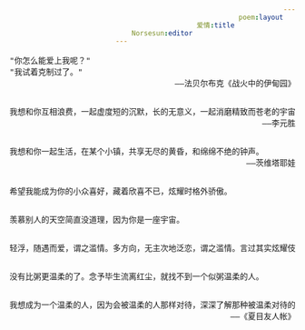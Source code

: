 ```yaml
---
layout: poem
title: 爱情
editor: Norsesun
---
```


<head>
<style type="text/css">
    span {float:right;}
    pre {padding-bottom:1rem}
</style>
</head>

<body>
<div>
<pre>
"你怎么能爱上我呢？"
"我试着克制过了。"
<span>——法贝尔布克《战火中的伊甸园》</span>
</pre>
</div>
<pre>
我想和你互相浪费，一起虚度短的沉默，长的无意义，一起消磨精致而苍老的宇宙。
<span>——李元胜</span>                                  
</pre>
<pre>
我想和你一起生活，在某个小镇，共享无尽的黄昏，和绵绵不绝的钟声。
<span>——茨维塔耶娃</span>  
</pre>

<pre>
希望我能成为你的小众喜好，藏着欣喜不已，炫耀时格外骄傲。
</pre>
<pre>
羡慕别人的天空简直没道理，因为你是一座宇宙。
</pre>

<pre>
轻浮，随遇而爱，谓之滥情。多方向，无主次地泛恋，谓之滥情。言过其实炫耀伎俩，谓之滥情。没条件的痴心忠于某一人，亦谓之滥情。
</pre>

<pre>
没有比粥更温柔的了。念予毕生流离红尘，就找不到一个似粥温柔的人。
</pre>

<pre>
我想成为一个温柔的人，因为会被温柔的人那样对待，深深了解那种被温柔对待的感觉。
<span>——《夏目友人帐》</span>
</pre>
</body>

